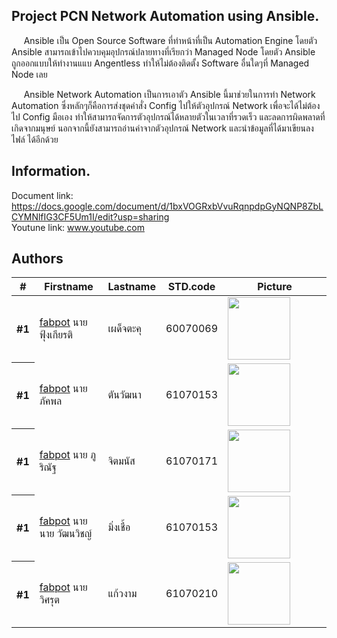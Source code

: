 Project PCN Network Automation using Ansible.  
---
&nbsp;&nbsp;&nbsp;&nbsp;&nbsp;Ansible เป็น Open Source Software ที่ทำหน้าที่เป็น Automation Engine โดยตัว Ansible สามารถเข้าไปควบคุมอุปกรณ์ปลายทางที่เรียกว่า Managed Node โดยตัว
Ansible ถูกออกแบบให้ทำงานแแบ Angentless ทำให้ไม่ต้องติดตั้ง Software อื่นใดๆที่ Managed Node เลย

&nbsp;&nbsp;&nbsp;&nbsp;&nbsp;Ansible Network Automation เป็นการเอาตัว Ansible นี้มาช่วยในการทำ Network Automation ซึ่งหลักๆก็คือการส่งชุดคำสั่ง Config ไปให้ตัวอุปกรณ์ Network เพื่อจะได้ไม่ต้องไป Config มือเอง ทำให้สามารถจัดการตัวอุปกรณ์ได้หลายตัวในเวลาที่รวดเร็ว และลดการผิดพลาดที่เกิดจากมนุษย์ นอกจากนี้ยังสามารถอ่านค่าจากตัวอุปกรณ์ Network และนำข้อมูลที่ได้มาเขียนลงไฟล์ ได้อีกด้วย

Information. 
---
Document link: https://docs.google.com/document/d/1bxVOGRxbVvuRqnpdpGyNQNP8ZbLCYMNlfIG3CF5Um1I/edit?usp=sharing  
Youtune link: www.youtube.com  

Authors 
---
<table cellspacing="0"><thead>
<th scope="col">#</th>
<th scope="col">Firstname</th>
<th scope="col">Lastname</th>
<!-- Language currently disabled: GitHub returns 'Shell' for most users <th scope="col">Language</th> -->
<th scope="col">STD.code</th>
<th scope="col" width="150">Picture</th>
</thead><tbody>
<tr>  <th scope="row">#1</th>  <td><a href="https://github.com/fabpot">fabpot</a> นาย ฟุ้งเกียรติ</td>  <td>เผด็จตะคุ</td> <td>60070069</td>  <td><img width="100" height="100" src="https://scontent.fbkk22-4.fna.fbcdn.net/v/t1.0-9/75392681_2784770338252567_5489999090928320512_n.jpg?_nc_cat=109&_nc_sid=7aed08&_nc_eui2=AeHrnhMjGOhc6qtvOk9-YOSYzxmYQsTcVpPPGZhCxNxWk9A9lAzRioID37EDlLi0IRfY7ywuH8T8LwOqw6SBEH6e&_nc_oc=AQmPGGIHvfFVmHyGzakm_GCL_ZxLM6rFigUw-LIyN39LdG7fSIla8OGyjdNn6BK8V-I&_nc_ht=scontent.fbkk22-4.fna&oh=323c3d902d78d32d6c6de2b6d1482290&oe=5EE793F0"></td></tr>
  <tr>  <th scope="row">#1</th>  <td><a href="https://github.com/fabpot">fabpot</a> นาย ภัคพล</td>  <td>ตันวัฒนา</td> <td>61070153</td>  <td><img width="100" height="100" src="https://scontent.fbkk22-4.fna.fbcdn.net/v/t1.0-9/15037210_584062761785106_4397154544504754833_n.jpg?_nc_cat=111&_nc_sid=85a577&_nc_eui2=AeHeL6ZYFQy7OuD_vadTohR-qb_pVpCYl96pv-lWkJiX3jxSVpkKU_JqfSjgQQA4U2wmZR-IsjEfJ674RWH-De7l&_nc_oc=AQl_GfCWPk-bPY92QvpC4jVbGHNynX2P2XeFHYjs2GqmDmqVehncqnWpyAb2FCdot8E&_nc_ht=scontent.fbkk22-4.fna&oh=37c7b475c33185cb290f9cc2203d17ea&oe=5EE7F329"></td></tr>
  <tr>  <th scope="row">#1</th>  <td><a href="https://github.com/fabpot">fabpot</a> นาย ภูริณัฐ</td>  <td>จิตมนัส</td> <td>61070171</td>  <td><img width="100" height="100" src="https://scontent.fbkk22-2.fna.fbcdn.net/v/t1.0-9/38448264_1956734931038221_3840491221290057728_n.jpg?_nc_cat=107&_nc_sid=85a577&_nc_eui2=AeHXKUPTDLeRhvsFgvDuZuhoZfNuXO7Hkjhl825c7seSOCQt9cuS5FKYuMMQwrRCXkQ7aLIF0MgMD7ms4-HEVNtJ&_nc_oc=AQlab0qg1GYQFy9J8SX5IcYyVv9F686aQbnrRB6Sqq53lojQo1HgwWT8vz55t00mjnY&_nc_ht=scontent.fbkk22-2.fna&oh=c357c71cecc50dc750bbf581583cac1e&oe=5EE879E4"></td></tr>
  <tr>  <th scope="row">#1</th>  <td><a href="https://github.com/fabpot">fabpot</a> นาย นาย วัฒนวิชญ์</td>  <td>มิ่งเชื้อ</td> <td>61070153</td>  <td><img width="100" height="100" src="https://scontent.fbkk22-4.fna.fbcdn.net/v/t1.0-9/75439242_2349027521893036_2721607280964403200_n.jpg?_nc_cat=111&_nc_sid=7aed08&_nc_eui2=AeFO0VYfA6sM6JALoJ0juPOkPFbGoWze_ds8VsahbN7921fhqi6B_CvFYXuN0I7v8GERcx3Qf36oIhvEPVlEIiHE&_nc_oc=AQm-meVzu5h084tQ_0AlJoCV96lJwh_EU2RQtjzpcBDyuDMhBoTpwFTm_ctRhp-Xszc&_nc_ht=scontent.fbkk22-4.fna&oh=4e016a2be836ea6199f16fbfbf623d6d&oe=5EE8CC55"></td></tr>
  <tr>  <th scope="row">#1</th>  <td><a href="https://github.com/fabpot">fabpot</a> นาย วิศรุต</td>  <td>แก้วงาม</td> <td>61070210</td>  <td><img width="100" height="100" src="https://scontent.fbkk22-2.fna.fbcdn.net/v/t31.0-8/p960x960/22424170_1475444652532736_7000814947367213850_o.jpg?_nc_cat=105&_nc_sid=85a577&_nc_eui2=AeHcCiwqJlQg8ql8yPr4WGFoXegJgGbZ1Rpd6AmAZtnVGu5qAsMh4PnPLjo1mkBdKLL3rCqOzMZoZGO7AJUsLL_F&_nc_oc=AQkNfBGSrMsfvd2pmI2iTQ-XwJYguEJ_NSqk0jvbSXyv67zflqgtsdoMRwWQ7Gsk9pM&_nc_ht=scontent.fbkk22-2.fna&_nc_tp=6&oh=ca152602ef2dae19cb13d7307e51207a&oe=5EE6D354"></td></tr>
</tbody></table>

